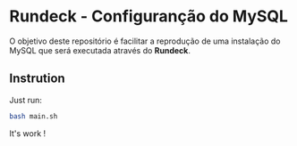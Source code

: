 # Rundeck - Configuranção do MySQL

O objetivo deste repositório é facilitar a reprodução de uma instalação do MySQL que será executada através do **Rundeck**.

## Instrution

Just run:

```bash
bash main.sh
```

It's work !
